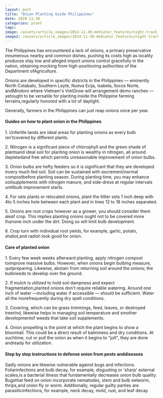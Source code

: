 ```yaml
---
layout: post
title: "Onion Planting Guide Philippines"
date: 2020-11-30
categories: plant
tags:
image: /assets/article_images/2014-11-30-mediator_features/night-track.JPG
image2: /assets/article_images/2014-11-30-mediator_features/night-track-mobile.JPG
---
```


<p>The Philippines has encountered a lack of onions, a primary preservative innumerous nearby and common dishes, pushing
    its costs high as locality produces stay low and alleged import unions control gracefully in the nation, obtaining
    mocking from high-positioning authorities of the Department ofAgriculture.</p>
<p> Onions are developed in specific districts in the Philippines — eminently North Cotabato, Southern Leyte, Nueva
    Ecija, Isabela, Ilocos Norte, andMindoro where Vietnam's VietGrow will arrangement demo ranches — yetought to be
    versatile for planting inside the Philippine farming terrains,regularly honored with a lot of daylight.</p>
<p>Generally, farmers in the Philippines can just reap onions once per year.</p>

<h4>Guides on how to plant onion in the Philippines</h4>
<p>1. Unfertile lands are ideal areas for planting onions as every bulb isn'tcovered by different plants.</p>
<p>2. Nitrogen is a significant piece of chlorophyll and the green shade of plantsand ideal soil for planting onion is
    wealthy in nitrogen, all around depletedand free which permits unreasonable improvement of onion bulbs.</p>
<p>3. Onion bulbs are hefty feeders so it is significant that they are developed invery much fed soil. Soil can be
    sustained with excrement/normal compostbefore planting season. During planting time, you may enhance soilsupplements
    with nitrogen manure, and side-dress at regular intervals untilbulb improvement starts. </p>
<p>4. For sets plants or relocated onions, plant the littler sets 1 inch deep with 4to 5 inches hole between each plant
    and in lines 12 to 18 inches separated.</p>
<p>5. Onions are root crops however as a grower, you should consider them aleaf crop. This implies planting onions ought
    not to be covered more thanone inch under the dirt. Doing so will limit bulb development. </p>
<p>6. Crop turn with individual root yields, for example, garlic, potato, shallot,and radish look good for onion. </p>

<h4>Care of planted onion</h4>
<p>1. Every few week weeks afterward planting, apply nitrogen compost toimprove massive bulbs. However, when onions
    begin bulbing measure, quitpreparing. Likewise, abstain from returning soil around the onions; the bulbneeds to
    develop over the ground. </p>
<p>2. If mulch is utilized to hold soil dampness and expect fragmentation,planted onions don't require reliable
    watering. Around one inch of water —including water if accessible — should be sufficient. Water all the
    morefrequently during dry spell conditions.</p>
<p>3. Covering, which can be grass trimmings, feed, leaves, or destroyed treerind, likewise helps in managing soil
    temperature and smother developmentof weeds that take soil supplements.</p>
<p>4. Onion propelling is the point at which the plant begins to show a bloomtail. This could be a direct result of
    balminess and dry conditions. At suchtime, cut or pull the onion as when it begins to "jolt", they are done andready
    for utilization.</p>

<h4>Step by step instructions to defense onion from pests anddiseases</h4>
<p>Sadly onions are likewise vulnerable against bugs and infections. Foliarinfections and bulb decay, for example,
    disgusting or 'sharp' external scales,is a bacterial illness that fundamentally decreases onion bulb quality.
    Bugsthat feed on onion incorporate nematodes, stem and bulb eelworm, thrips,and onion fly or worm. Additionally,
    regular guilty parties are parasiticinfections, for example, neck decay, mold, rust, and leaf decay.</p>